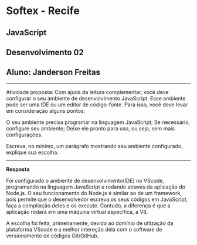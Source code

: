 # **Softex - Recife**
## **JavaScript**
## **Desenvolvimento 02**
## **Aluno:** Janderson Freitas

___

Atividade proposta: Com ajuda da leitura complementar, você deve configurar o seu ambiente de desenvolvimento JavaScript. Esse ambiente pode ser uma IDE ou um editor de código-fonte. Para isso, você deve levar em consideração alguns pontos: 

O seu ambiente precisa programar na linguagem JavaScript; 
Se necessário, configure seu ambiente; 
Deixe ele pronto para uso, ou seja, sem mais configurações. 

Escreva, no mínimo, um parágrafo mostrando seu ambiente configurado, explique sua escolha.
___

**Resposta**

Foi configurado o ambiente de desenvolvimento(IDE) no VScode, programando na linguagem JavaScript e rodando atraves da aplicação do Node.js. O seu funcionamento do Node.js é similar ao de um framework, pois permite que o desenvolvedor escreva os seus códigos em JavaScript, faça a compilação deles e os execute. Contudo, a diferença é que a aplicação rodará em uma máquina virtual específica, a V8. 

A escolha foi feita, primeiramente, devido ao domínio de utlização da plataforma VScode e a melhor intereção dela com o software de versionamento de códigos Git/GitHub. 